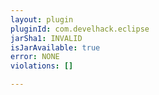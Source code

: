 ```yaml
---
layout: plugin
pluginId: com.develhack.eclipse
jarSha1: INVALID
isJarAvailable: true
error: NONE
violations: []

---
```


